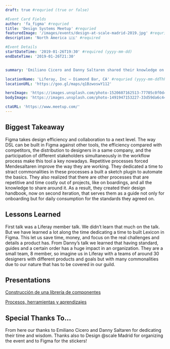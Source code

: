```yaml
---
draft: true #requried (true or false)

#Event Card Fields
author: 'fa_figma' #requried
title: 'Design Systems Meetup' #requried
featuredImage: '/images/events/design-at-scale-madrid-2019.jpg' #requried
description: 'North America 🇺🇸' #required

#Event Details
startDateTime: '2019-01-26T19:30' #required (yyyy-mm-dd)
endDateTime: '2019-01-26T21:30'


summary: 'Emiliano Cicero and Danny Saltaren shared their knowledge on how to build a component library in Figma, and on processes, tools and learnings respectively.'

locationName: 'Liferay, Inc – Diamond Bar, CA' #requried (yyyy-mm-ddThh:mm)
locationURL: 'https://goo.gl/maps/q1BzwoswY112'

heroImage: 'https://images.unsplash.com/photo-1520607162513-77705c0f0d4a?ixlib=rb-1.2.1&ixid=eyJhcHBfaWQiOjEyMDd9&auto=format&fit=crop&w=1649&q=80'
bodyImage: 'https://images.unsplash.com/photo-1491947153227-33d59da6c448?ixlib=rb-1.2.1&ixid=eyJhcHBfaWQiOjEyMDd9&auto=format&fit=crop&w=2900&q=80'

ctaURL: 'https://www.meetup.com/'
---
```


## Biggest Takeaway

Figma takes design efficiency and collaboration to a next level. The way DSL can be built in Figma against other tools, the efficiency compared with competitors, the distribution to designers in a same company, and the participation of different stakeholders simultaneously in the workflow process make this tool a key nowadays.
Repetitive processes forced Mendesaltaren improve the way they are working. They dedicated a time to stract commonalities in these processes a built a sketch plugin to automate the basics. They also realized that there are other processes that are repetitive and time costly out of projects, like on boardings, and all the knowledge to share around it. As a result, they created their design handbook, now on second iteration, that serves them as a guide not only for onboarding but for daily consumption for the standards they agreed on.

## Lessons Learned

First talk was a Liferay member talk. We didn’t learn that much on the talk. But we have learned a lot along the time dedicating a time to built Lexicon in Figma. This let us save time, money, and focus on the real challenges and details a product has.
From Danny’s talk we learned that having standard, guides and a certain order has a huge impact in an organization. They are a small team, 8 member, so imagine us in Liferay with a teams of around 30 designers with different products and goals but with many commonalities due to our nature that has to be covered in our guild.

## Presentations

[Construcción de una librería de componentes](https://www.youtube.com/watch?v=lNJxO1ibNrM)

[Procesos, herramientas y aprendizajes](https://www.youtube.com/watch?v=i18FcNa1NAU)

## Special Thanks To…

From here our thanks to Emiliano Cicero and Danny Saltaren for dedicating their time and wisdom. Thanks also to Design @scale Madrid for organizing the event and to Figma for the stickers!